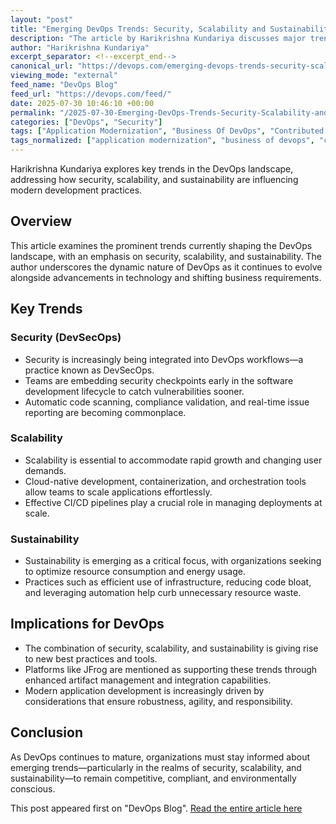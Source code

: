 ```yaml
---
layout: "post"
title: "Emerging DevOps Trends: Security, Scalability and Sustainability"
description: "The article by Harikrishna Kundariya discusses major trends shaping DevOps today, focusing on the growing importance of security, scalability, and sustainability. It highlights how DevOps practices are adapting to address new challenges and evolving requirements within modern software development."
author: "Harikrishna Kundariya"
excerpt_separator: <!--excerpt_end-->
canonical_url: "https://devops.com/emerging-devops-trends-security-scalability-and-sustainability/?utm_source=rss&utm_medium=rss&utm_campaign=emerging-devops-trends-security-scalability-and-sustainability"
viewing_mode: "external"
feed_name: "DevOps Blog"
feed_url: "https://devops.com/feed/"
date: 2025-07-30 10:46:10 +00:00
permalink: "/2025-07-30-Emerging-DevOps-Trends-Security-Scalability-and-Sustainability.html"
categories: ["DevOps", "Security"]
tags: ["Application Modernization", "Business Of DevOps", "Contributed Content", "Development Practices", "DevOps", "DevOps Trends", "Devsecops", "JFrog Platform", "Posts", "Scalability", "Scalability in DevOps", "Security", "Social Facebook", "Social LinkedIn", "Social X", "Software Development", "Sustainability", "Sustainability in DevOps"]
tags_normalized: ["application modernization", "business of devops", "contributed content", "development practices", "devops", "devops trends", "devsecops", "jfrog platform", "posts", "scalability", "scalability in devops", "security", "social facebook", "social linkedin", "social x", "software development", "sustainability", "sustainability in devops"]
---
```


Harikrishna Kundariya explores key trends in the DevOps landscape, addressing how security, scalability, and sustainability are influencing modern development practices.<!--excerpt_end-->

## Overview

This article examines the prominent trends currently shaping the DevOps landscape, with an emphasis on security, scalability, and sustainability. The author underscores the dynamic nature of DevOps as it continues to evolve alongside advancements in technology and shifting business requirements.

## Key Trends

### Security (DevSecOps)

- Security is increasingly being integrated into DevOps workflows—a practice known as DevSecOps.
- Teams are embedding security checkpoints early in the software development lifecycle to catch vulnerabilities sooner.
- Automatic code scanning, compliance validation, and real-time issue reporting are becoming commonplace.

### Scalability

- Scalability is essential to accommodate rapid growth and changing user demands.
- Cloud-native development, containerization, and orchestration tools allow teams to scale applications effortlessly.
- Effective CI/CD pipelines play a crucial role in managing deployments at scale.

### Sustainability

- Sustainability is emerging as a critical focus, with organizations seeking to optimize resource consumption and energy usage.
- Practices such as efficient use of infrastructure, reducing code bloat, and leveraging automation help curb unnecessary resource waste.

## Implications for DevOps

- The combination of security, scalability, and sustainability is giving rise to new best practices and tools.
- Platforms like JFrog are mentioned as supporting these trends through enhanced artifact management and integration capabilities.
- Modern application development is increasingly driven by considerations that ensure robustness, agility, and responsibility.

## Conclusion

As DevOps continues to mature, organizations must stay informed about emerging trends—particularly in the realms of security, scalability, and sustainability—to remain competitive, compliant, and environmentally conscious.

This post appeared first on "DevOps Blog". [Read the entire article here](https://devops.com/emerging-devops-trends-security-scalability-and-sustainability/?utm_source=rss&utm_medium=rss&utm_campaign=emerging-devops-trends-security-scalability-and-sustainability)
